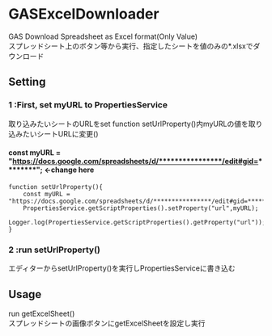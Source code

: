 # GASExcelDownloader
GAS Download Spreadsheet as Excel format(Only Value)  
スプレッドシート上のボタン等から実行、指定したシートを値のみの*.xlsxでダウンロード  

## Setting

### 1 :First, set myURL to PropertiesService  
  取り込みたいシートのURLをset
  function setUrlProperty()内myURLの値を取り込みたいシートURLに変更()  
  
  ####    const myURL = "https://docs.google.com/spreadsheets/d/****************/edit#gid=********"; <-change here  
  
    function setUrlProperty(){  
        const myURL = "https://docs.google.com/spreadsheets/d/****************/edit#gid=********";  
        PropertiesService.getScriptProperties().setProperty("url",myURL);  
        Logger.log(PropertiesService.getScriptProperties().getProperty("url"));  
    }

### 2 :run setUrlProperty()  
  エディターからsetUrlProperty()を実行しPropertiesServiceに書き込む

## Usage
  run getExcelSheet()  
  スプレッドシートの画像ボタンにgetExcelSheetを設定し実行  
